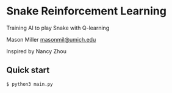 Snake Reinforcement Learning
===========================
Training AI to play Snake with Q-learning

Mason Miller <masonmil@umich.edu>

Inspired by Nancy Zhou

## Quick start
```console
$ python3 main.py
```
